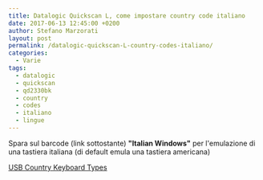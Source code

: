 ```yaml
---
title: Datalogic Quickscan L, come impostare country code italiano
date: 2017-06-13 12:45:00 +0200
author: Stefano Marzorati
layout: post
permalink: /datalogic-quickscan-L-country-codes-italiano/
categories:
  - Varie
tags:
  - datalogic
  - quickscan
  - qd2330bk
  - country
  - codes
  - italiano
  - lingue
---
```

Spara sul barcode (link sottostante) **"Italian Windows"** per l'emulazione di una tastiera italiana (di default emula una tastiera americana)   

<a href="http://marzorati.co/download/Country_Code.pdf" target="_blank">USB Country Keyboard Types</a>   
